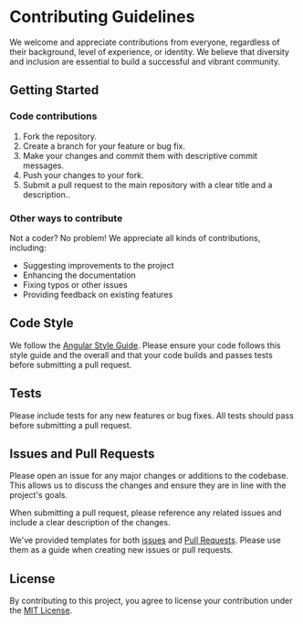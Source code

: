 # Contributing Guidelines

We welcome and appreciate contributions from everyone, regardless of their background, level of experience, or identity. We believe that diversity and inclusion are essential to build a successful and vibrant community.

## Getting Started

### Code contributions

1. Fork the repository.
2. Create a branch for your feature or bug fix.
3. Make your changes and commit them with descriptive commit messages.
4. Push your changes to your fork.
5. Submit a pull request to the main repository with a clear title and a description..

### Other ways to contribute

Not a coder? No problem! We appreciate all kinds of contributions, including:

- Suggesting improvements to the project
- Enhancing the documentation
- Fixing typos or other issues
- Providing feedback on existing features

## Code Style

We follow the [Angular Style Guide](https://angular.io/guide/styleguide). Please ensure your code follows this style guide and the overall and that your code builds and passes tests before submitting a pull request.

## Tests

Please include tests for any new features or bug fixes. All tests should pass before submitting a pull request.

## Issues and Pull Requests

Please open an issue for any major changes or additions to the codebase. This allows us to discuss the changes and ensure they are in line with the project's goals.

When submitting a pull request, please reference any related issues and include a clear description of the changes.

We've provided templates for both [issues](.github/ISSUE_TEMPLATE.md) and [Pull Requests](.github/PULL_REQUEST_TEMPLATE.md). Please use them as a guide when creating new issues or pull requests.

## License

By contributing to this project, you agree to license your contribution under the [MIT License](./LICENSE).
